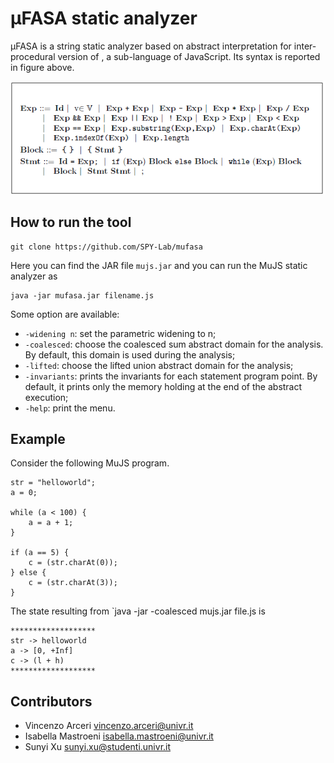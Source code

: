 # μFASA static analyzer
μFASA is a string static analyzer based on abstract interpretation for inter-procedural version of , a sub-language of JavaScript. Its syntax is reported in figure above.

![image](misc/syntax.PNG)

## How to run the tool
```
git clone https://github.com/SPY-Lab/mufasa
```
Here you can find the JAR file `mujs.jar` and you can run the MuJS static analyzer as
```
java -jar mufasa.jar filename.js 
```
Some option are available:
* `-widening n`: set the parametric widening to n;
* `-coalesced`: choose the coalesced sum abstract domain for the analysis. By default, this domain is used during the analysis;
* `-lifted`: choose the lifted union abstract domain for the analysis;
* `-invariants`: prints the invariants for each statement program point. By default, it prints only the memory holding at the end of the abstract execution;
* `-help`: print the menu.

## Example
Consider the following MuJS program.

```
str = "helloworld";
a = 0;

while (a < 100) {
	a = a + 1;
}

if (a == 5) {
	c = (str.charAt(0));
} else {
	c = (str.charAt(3));
}
```

The state resulting from `java -jar -coalesced mujs.jar file.js is

```
*******************
str -> helloworld
a -> [0, +Inf]
c -> (l + h)
*******************
```
## Contributors
- Vincenzo Arceri vincenzo.arceri@univr.it
- Isabella Mastroeni isabella.mastroeni@univr.it
- Sunyi Xu sunyi.xu@studenti.univr.it
